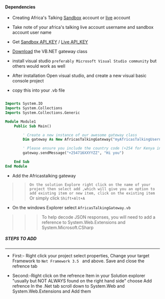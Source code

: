 #### Dependencies

- Creating Africa's Talking [Sandbox](https://account.sandbox.africastalking.com/login?page=/ ) account or [live](https://www.africastalking.com/) account
- Take note of your africa's talking live account username and sandbox account user name
- Get [Sandbox API_KEY](https://account.sandbox.africastalking.com/settings/apikey) / [Live API_KEY](https://account.africastalking.com/settings/apikey)
- [Download](docs.africastalking.com/smslibraries/vb) the VB.NET gateway class
- install visual studio ``preferably Microsoft Visual Studio community`` but others would work as well

- After installation Open visual studio, and create a new visual basic console project 

- copy this into your .vb file

```vb

Imports System.IO
Imports System.Collections
Imports System.Collections.Generic

Module Module1
    Public Sub Main()

        ' Create a new instance of our awesome gateway class
        Dim gateway As New AfricasTalkingGateway("myAfricasTalkingUsername", "myAPIKey")

        ' Please ensure you include the country code (+254 for Kenya in this case)
        gateway.sendMessage("+254716XXYYZZ", "Hi you")

    End Sub
End Module


```

- Add the Africastalking gateway 
>> ```On the solution Explore right click on the name of your project then select add ,which will give you an option to add existing item or new item, click on the existing item``` Or simply click ```Shift+Alt+A```

- On the windows Explorer select ```AfricasTalkingGateway.vb```

>>> To help decode JSON responses, you will need to add a reference to System.Web.Extensions and System.Microsoft.CSharp

##### STEPS TO ADD
---------------------
- First:- Right click your project select properties,
Change your target Framework to ```Net Framework 3.5 ``` and above. Save and close the refrence tab

- Second:-Right click on the refrence Item in your Solution explorer "usually but NOT ALWAYS found on the right hand side"
choose Add refrence
In the .Net tab scroll down to System.Web and System.Web.Extensions and Add them

